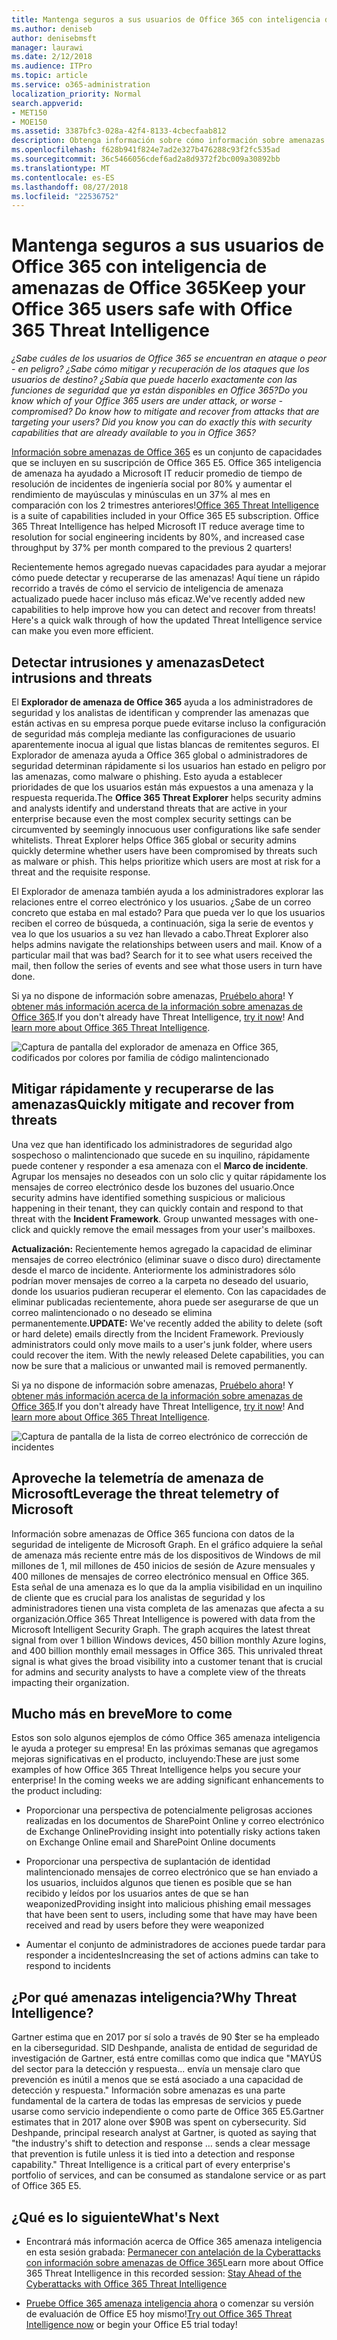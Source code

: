 ```yaml
---
title: Mantenga seguros a sus usuarios de Office 365 con inteligencia de amenazas de Office 365
ms.author: deniseb
author: denisebmsft
manager: laurawi
ms.date: 2/12/2018
ms.audience: ITPro
ms.topic: article
ms.service: o365-administration
localization_priority: Normal
search.appverid:
- MET150
- MOE150
ms.assetid: 3387bfc3-028a-42f4-8133-4cbecfaab812
description: Obtenga información sobre cómo información sobre amenazas de Office 365 puede ayudar a su organización a detectar intrusiones y las amenazas y rápidamente mitigar y recuperarse de las amenazas.
ms.openlocfilehash: f628b941f824e7ad2e327b476288c93f2fc535ad
ms.sourcegitcommit: 36c5466056cdef6ad2a8d9372f2bc009a30892bb
ms.translationtype: MT
ms.contentlocale: es-ES
ms.lasthandoff: 08/27/2018
ms.locfileid: "22536752"
---
```

# <a name="keep-your-office-365-users-safe-with-office-365-threat-intelligence"></a><span data-ttu-id="86424-103">Mantenga seguros a sus usuarios de Office 365 con inteligencia de amenazas de Office 365</span><span class="sxs-lookup"><span data-stu-id="86424-103">Keep your Office 365 users safe with Office 365 Threat Intelligence</span></span>

 <span data-ttu-id="86424-104">*¿Sabe cuáles de los usuarios de Office 365 se encuentran en ataque o peor - en peligro? ¿Sabe cómo mitigar y recuperación de los ataques que los usuarios de destino? ¿Sabía que puede hacerlo exactamente con las funciones de seguridad que ya están disponibles en Office 365?*</span><span class="sxs-lookup"><span data-stu-id="86424-104">*Do you know which of your Office 365 users are under attack, or worse - compromised? Do know how to mitigate and recover from attacks that are targeting your users? Did you know you can do exactly this with security capabilities that are already available to you in Office 365?*</span></span> 
  
<span data-ttu-id="86424-p101">[Información sobre amenazas de Office 365](office-365-ti.md) es un conjunto de capacidades que se incluyen en su suscripción de Office 365 E5. Office 365 inteligencia de amenaza ha ayudado a Microsoft IT reducir promedio de tiempo de resolución de incidentes de ingeniería social por 80% y aumentar el rendimiento de mayúsculas y minúsculas en un 37% al mes en comparación con los 2 trimestres anteriores!</span><span class="sxs-lookup"><span data-stu-id="86424-p101">[Office 365 Threat Intelligence](office-365-ti.md) is a suite of capabilities included in your Office 365 E5 subscription. Office 365 Threat Intelligence has helped Microsoft IT reduce average time to resolution for social engineering incidents by 80%, and increased case throughput by 37% per month compared to the previous 2 quarters!</span></span> 
  
<span data-ttu-id="86424-p102">Recientemente hemos agregado nuevas capacidades para ayudar a mejorar cómo puede detectar y recuperarse de las amenazas! Aquí tiene un rápido recorrido a través de cómo el servicio de inteligencia de amenaza actualizado puede hacer incluso más eficaz.</span><span class="sxs-lookup"><span data-stu-id="86424-p102">We've recently added new capabilities to help improve how you can detect and recover from threats! Here's a quick walk through of how the updated Threat Intelligence service can make you even more efficient.</span></span>
  
## <a name="detect-intrusions-and-threats"></a><span data-ttu-id="86424-109">Detectar intrusiones y amenazas</span><span class="sxs-lookup"><span data-stu-id="86424-109">Detect intrusions and threats</span></span>

<span data-ttu-id="86424-p103">El **Explorador de amenaza de Office 365** ayuda a los administradores de seguridad y los analistas de identifican y comprender las amenazas que están activas en su empresa porque puede evitarse incluso la configuración de seguridad más compleja mediante las configuraciones de usuario aparentemente inocua al igual que listas blancas de remitentes seguros. El Explorador de amenaza ayuda a Office 365 global o administradores de seguridad determinan rápidamente si los usuarios han estado en peligro por las amenazas, como malware o phishing. Esto ayuda a establecer prioridades de que los usuarios están más expuestos a una amenaza y la respuesta requerida.</span><span class="sxs-lookup"><span data-stu-id="86424-p103">The **Office 365 Threat Explorer** helps security admins and analysts identify and understand threats that are active in your enterprise because even the most complex security settings can be circumvented by seemingly innocuous user configurations like safe sender whitelists. Threat Explorer helps Office 365 global or security admins quickly determine whether users have been compromised by threats such as malware or phish. This helps prioritize which users are most at risk for a threat and the requisite response.</span></span> 
  
<span data-ttu-id="86424-p104">El Explorador de amenaza también ayuda a los administradores explorar las relaciones entre el correo electrónico y los usuarios. ¿Sabe de un correo concreto que estaba en mal estado? Para que pueda ver lo que los usuarios reciben el correo de búsqueda, a continuación, siga la serie de eventos y vea lo que los usuarios a su vez han llevado a cabo.</span><span class="sxs-lookup"><span data-stu-id="86424-p104">Threat Explorer also helps admins navigate the relationships between users and mail. Know of a particular mail that was bad? Search for it to see what users received the mail, then follow the series of events and see what those users in turn have done.</span></span>

<span data-ttu-id="86424-p105">Si ya no dispone de información sobre amenazas, [Pruébelo ahora](https://aka.ms/tryo365threatintel3)! Y [obtener más información acerca de la información sobre amenazas de Office 365](https://aka.ms/readmoreabouto365threatintel).</span><span class="sxs-lookup"><span data-stu-id="86424-p105">If you don't already have Threat Intelligence, [try it now](https://aka.ms/tryo365threatintel3)! And [learn more about Office 365 Threat Intelligence](https://aka.ms/readmoreabouto365threatintel).</span></span>
  
![Captura de pantalla del explorador de amenaza en Office 365, codificados por colores por familia de código malintencionado](media/591338dd-252a-437d-b5f2-87aa42e74b0c.png)
  
## <a name="quickly-mitigate-and-recover-from-threats"></a><span data-ttu-id="86424-119">Mitigar rápidamente y recuperarse de las amenazas</span><span class="sxs-lookup"><span data-stu-id="86424-119">Quickly mitigate and recover from threats</span></span>

<span data-ttu-id="86424-p106">Una vez que han identificado los administradores de seguridad algo sospechoso o malintencionado que sucede en su inquilino, rápidamente puede contener y responder a esa amenaza con el **Marco de incidente**. Agrupar los mensajes no deseados con un solo clic y quitar rápidamente los mensajes de correo electrónico desde los buzones del usuario.</span><span class="sxs-lookup"><span data-stu-id="86424-p106">Once security admins have identified something suspicious or malicious happening in their tenant, they can quickly contain and respond to that threat with the **Incident Framework**. Group unwanted messages with one-click and quickly remove the email messages from your user's mailboxes.</span></span> 
  
 <span data-ttu-id="86424-p107">**Actualización:** Recientemente hemos agregado la capacidad de eliminar mensajes de correo electrónico (eliminar suave o disco duro) directamente desde el marco de incidente. Anteriormente los administradores sólo podrían mover mensajes de correo a la carpeta no deseado del usuario, donde los usuarios pudieran recuperar el elemento. Con las capacidades de eliminar publicadas recientemente, ahora puede ser asegurarse de que un correo malintencionado o no deseado se elimina permanentemente.</span><span class="sxs-lookup"><span data-stu-id="86424-p107">**UPDATE:** We've recently added the ability to delete (soft or hard delete) emails directly from the Incident Framework. Previously administrators could only move mails to a user's junk folder, where users could recover the item. With the newly released Delete capabilities, you can now be sure that a malicious or unwanted mail is removed permanently.</span></span> 
  
<span data-ttu-id="86424-p108">Si ya no dispone de información sobre amenazas, [Pruébelo ahora](https://aka.ms/tryo365threatintel3)! Y [obtener más información acerca de la información sobre amenazas de Office 365](https://aka.ms/readmoreabouto365threatintel).</span><span class="sxs-lookup"><span data-stu-id="86424-p108">If you don't already have Threat Intelligence, [try it now](https://aka.ms/tryo365threatintel3)! And [learn more about Office 365 Threat Intelligence](https://aka.ms/readmoreabouto365threatintel).</span></span>
  
![Captura de pantalla de la lista de correo electrónico de corrección de incidentes](media/9d8452d3-d8d2-4b26-81f9-76396e08dd17.png)
  
## <a name="leverage-the-threat-telemetry-of-microsoft"></a><span data-ttu-id="86424-128">Aproveche la telemetría de amenaza de Microsoft</span><span class="sxs-lookup"><span data-stu-id="86424-128">Leverage the threat telemetry of Microsoft</span></span>

<span data-ttu-id="86424-p109">Información sobre amenazas de Office 365 funciona con datos de la seguridad de inteligente de Microsoft Graph. En el gráfico adquiere la señal de amenaza más reciente entre más de los dispositivos de Windows de mil millones de 1, mil millones de 450 inicios de sesión de Azure mensuales y 400 millones de mensajes de correo electrónico mensual en Office 365. Esta señal de una amenaza es lo que da la amplia visibilidad en un inquilino de cliente que es crucial para los analistas de seguridad y los administradores tienen una vista completa de las amenazas que afecta a su organización.</span><span class="sxs-lookup"><span data-stu-id="86424-p109">Office 365 Threat Intelligence is powered with data from the Microsoft Intelligent Security Graph. The graph acquires the latest threat signal from over 1 billion Windows devices, 450 billion monthly Azure logins, and 400 billion monthly email messages in Office 365. This unrivaled threat signal is what gives the broad visibility into a customer tenant that is crucial for admins and security analysts to have a complete view of the threats impacting their organization.</span></span> 
  
## <a name="more-to-come"></a><span data-ttu-id="86424-132">Mucho más en breve</span><span class="sxs-lookup"><span data-stu-id="86424-132">More to come</span></span>

<span data-ttu-id="86424-p110">Estos son solo algunos ejemplos de cómo Office 365 amenaza inteligencia le ayuda a proteger su empresa! En las próximas semanas que agregamos mejoras significativas en el producto, incluyendo:</span><span class="sxs-lookup"><span data-stu-id="86424-p110">These are just some examples of how Office 365 Threat Intelligence helps you secure your enterprise! In the coming weeks we are adding significant enhancements to the product including:</span></span>
  
- <span data-ttu-id="86424-135">Proporcionar una perspectiva de potencialmente peligrosas acciones realizadas en los documentos de SharePoint Online y correo electrónico de Exchange Online</span><span class="sxs-lookup"><span data-stu-id="86424-135">Providing insight into potentially risky actions taken on Exchange Online email and SharePoint Online documents</span></span>
    
- <span data-ttu-id="86424-136">Proporcionar una perspectiva de suplantación de identidad malintencionado mensajes de correo electrónico que se han enviado a los usuarios, incluidos algunos que tienen es posible que se han recibido y leídos por los usuarios antes de que se han weaponized</span><span class="sxs-lookup"><span data-stu-id="86424-136">Providing insight into malicious phishing email messages that have been sent to users, including some that have may have been received and read by users before they were weaponized</span></span>
    
- <span data-ttu-id="86424-137">Aumentar el conjunto de administradores de acciones puede tardar para responder a incidentes</span><span class="sxs-lookup"><span data-stu-id="86424-137">Increasing the set of actions admins can take to respond to incidents</span></span>
    
## <a name="why-threat-intelligence"></a><span data-ttu-id="86424-138">¿Por qué amenazas inteligencia?</span><span class="sxs-lookup"><span data-stu-id="86424-138">Why Threat Intelligence?</span></span>

<span data-ttu-id="86424-p111">Gartner estima que en 2017 por sí solo a través de 90 $ter se ha empleado en la ciberseguridad. SID Deshpande, analista de entidad de seguridad de investigación de Gartner, está entre comillas como que indica que "MAYÚS del sector para la detección y respuesta... envía un mensaje claro que prevención es inútil a menos que se está asociado a una capacidad de detección y respuesta." Información sobre amenazas es una parte fundamental de la cartera de todas las empresas de servicios y puede usarse como servicio independiente o como parte de Office 365 E5.</span><span class="sxs-lookup"><span data-stu-id="86424-p111">Gartner estimates that in 2017 alone over $90B was spent on cybersecurity. Sid Deshpande, principal research analyst at Gartner, is quoted as saying that "the industry's shift to detection and response … sends a clear message that prevention is futile unless it is tied into a detection and response capability." Threat Intelligence is a critical part of every enterprise's portfolio of services, and can be consumed as standalone service or as part of Office 365 E5.</span></span>
  
## <a name="whats-next"></a><span data-ttu-id="86424-143">¿Qué es lo siguiente</span><span class="sxs-lookup"><span data-stu-id="86424-143">What's Next</span></span>

- <span data-ttu-id="86424-144">Encontrará más información acerca de Office 365 amenaza inteligencia en esta sesión grabada: [Permanecer con antelación de la Cyberattacks con información sobre amenazas de Office 365](https://myignite.microsoft.com/videos/53723)</span><span class="sxs-lookup"><span data-stu-id="86424-144">Learn more about Office 365 Threat Intelligence in this recorded session: [Stay Ahead of the Cyberattacks with Office 365 Threat Intelligence](https://myignite.microsoft.com/videos/53723)</span></span>
    
- <span data-ttu-id="86424-145">[Pruebe Office 365 amenaza inteligencia ahora](https://aka.ms/tryo365threatintel3) o comenzar su versión de evaluación de Office E5 hoy mismo!</span><span class="sxs-lookup"><span data-stu-id="86424-145">[Try out Office 365 Threat Intelligence now](https://aka.ms/tryo365threatintel3) or begin your Office E5 trial today!</span></span> 
    


